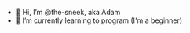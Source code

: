 - 👋 Hi, I’m @the-sneek, aka Adam
- 🌱 I’m currently learning to program (I'm a beginner)

<!---
the-sneek/the-sneek is a ✨ special ✨ repository because its `README.md` (this file) appears on your GitHub profile.
You can click the Preview link to take a look at your changes.
--->
